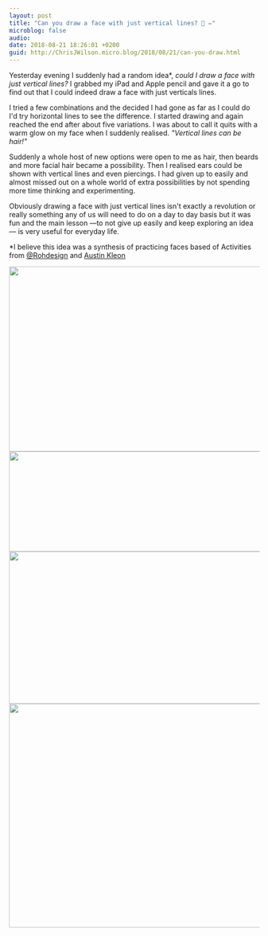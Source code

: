 ```yaml
---
layout: post
title: "Can you draw a face with just vertical lines? 🤔 ✏️"
microblog: false
audio: 
date: 2018-08-21 18:26:01 +0200
guid: http://ChrisJWilson.micro.blog/2018/08/21/can-you-draw.html
---
```

Yesterday evening I suddenly had a random idea*, _could I draw a face with just vertical lines?_ I grabbed my iPad and Apple pencil and gave it a go to find out that I could indeed draw a face with just verticals lines. 


I tried a few combinations and the decided I had gone as far as I could do I'd try horizontal lines to see the difference. I started drawing and again reached the end after about five variations. I was about to call it quits with a warm glow on my face when I suddenly realised. _"Vertical lines can be hair!"_


Suddenly a whole host of new options were open to me as hair, then beards and more facial hair became a possibility. Then I realised ears could be shown with vertical lines and even piercings. I had given up to easily and almost missed out on a whole world of extra possibilities by not spending more time thinking and experimenting. 


Obviously drawing a face with just vertical lines isn't exactly a revolution or really something any of us will need to do on a day to day basis but it was fun and the main lesson —to not give up easily and keep exploring an idea — is very useful for everyday life. 


*I believe this idea was a synthesis of practicing faces based of Activities from [@Rohdesign](https://micro.blog/Rohdesign) and [Austin Kleon](http://austinkleon.com) 

<img src="http://chrisjwilson.me/uploads/2018/19dbf43d8f.jpg" width="600" height="372" /><img src="http://chrisjwilson.me/uploads/2018/a820c99a7e.jpg" width="600" height="201" /><img src="http://chrisjwilson.me/uploads/2018/3812ca518f.jpg" width="600" height="306" /><img src="http://chrisjwilson.me/uploads/2018/b693a80639.jpg" width="600" height="450" />
